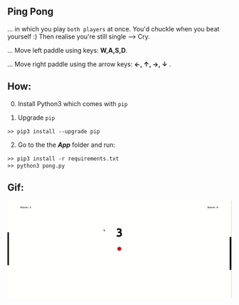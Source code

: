 ## Ping Pong 
... in which you play `both players` at once. You'd chuckle when you beat yourself :) 
Then realise you're still single --> Cry.

... Move left paddle using keys: **W,A,S,D**.

... Move right paddle using the arrow keys: **&#8592;, &#8593;, &#8594;, &#8595;** .


## How:

0. Install Python3 which comes with ``pip``

1. Upgrade ``pip``

```
>> pip3 install --upgrade pip
```
2. Go to the the ***App*** folder and run:

```
>> pip3 install -r requirements.txt
>> python3 pong.py
```

## Gif:
<img src="preview/pong.gif" width=800 />
